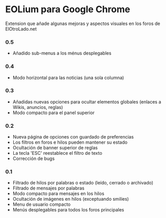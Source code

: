 # EOLium para Google Chrome
Extension que añade algunas mejoras y aspectos visuales en los foros de ElOtroLado.net

### 0.5
* Añadido sub-menus a los ménus desplegables

### 0.4
* Modo horizontal para las noticias (una sola columna)

### 0.3
* Añadidas nuevas opciones para ocultar elementos globales (enlaces a Wikis, anuncios, reglas)
* Modo compacto para el panel superior

### 0.2
* Nueva página de opciones con guardado de preferencias
* Los filtros en foros e hilos pueden mantener su estado
* Ocultación de banner superior de reglas
* La tecla 'ESC' reestablece el filtro de texto
* Corrección de bugs

### 0.1
* Filtrado de hilos por palabras o estado (leído, cerrado o archivado)
* Filtrado de mensajes por palabras
* Modo compacto para mensajes en los hilos
* Ocultación de imágenes en hilos (exceptuando smilies)
* Menu de usuario compacto
* Menús desplegables para todos los foros principales